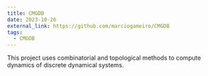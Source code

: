 ```yaml
---
title: CMGDB
date: 2023-10-26
external_link: https://github.com/marciogameiro/CMGDB
tags:
  - CMGDB
---
```


This project uses combinatorial and topological methods to compute dynamics of discrete dynamical systems.

<!--more-->
